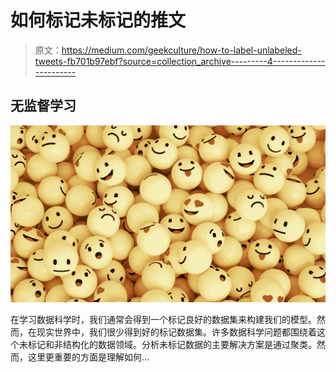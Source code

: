 # 如何标记未标记的推文

> 原文：<https://medium.com/geekculture/how-to-label-unlabeled-tweets-fb701b97ebf?source=collection_archive---------4----------------------->

## 无监督学习

![](img/ce0e488121158061ed9cd24804b3453c.png)

在学习数据科学时，我们通常会得到一个标记良好的数据集来构建我们的模型。然而，在现实世界中，我们很少得到好的标记数据集。许多数据科学问题都围绕着这个未标记和非结构化的数据领域。分析未标记数据的主要解决方案是通过聚类。然而，这里更重要的方面是理解如何…